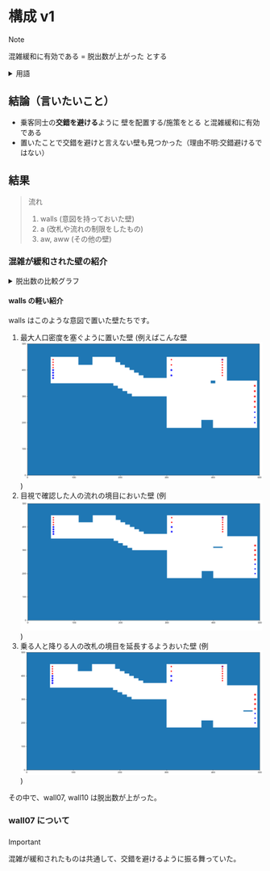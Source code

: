 # 構成 v1

> [!NOTE]  
> 混雑緩和に有効である = 脱出数が上がった とする

<details>

<summary>用語</summary>

**最大人口密度**

駅構内を 2500 分割した時の、最も多い足跡の数

</details>

## 結論（言いたいこと）

- 乗客同士の**交錯を避ける**ように 壁を配置する/施策をとる と混雑緩和に有効である
- 置いたことで交錯を避けと言えない壁も見つかった（理由不明:交錯避けるではない）

## 結果

> 流れ
>
> 1. walls (意図を持っておいた壁)
> 1. a (改札や流れの制限をしたもの)
> 1. aw, aww (その他の壁)

### 混雑が緩和された壁の紹介

<details>
<summary> 脱出数の比較グラフ </summary>

![脱出数の比較](../datas/compares/脱出数の比較_walls.png)

</details>

#### walls の軽い紹介

walls はこのような意図で置いた壁たちです。

1. 最大人口密度を塞ぐように置いた壁 (例えばこんな壁 ![wall01](../wall-image/walls/wall01.png))
1. 目視で確認した人の流れの境目においた壁 (例 ![wall05](../wall-image/walls/wall06.png))
1. 乗る人と降りる人の改札の境目を延長するようおいた壁 (例 ![wal09](../wall-image/walls/wall09.png))

その中で、wall07, wall10 は脱出数が上がった。

### wall07 について

###

> [!IMPORTANT]
> 混雑が緩和されたものは共通して、交錯を避けるように振る舞っていた。
